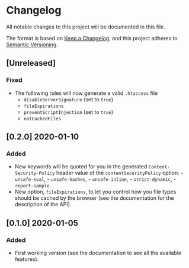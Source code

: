 # Changelog

All notable changes to this project will be documented in this file.

The format is based on [Keep a Changelog](https://keepachangelog.com/en/1.0.0/),
and this project adheres to [Semantic Versioning](https://semver.org/spec/v2.0.0.html).

## [Unreleased]

### Fixed

- The following rules will now generate a valid `.htaccess` file
  - `disableServerSignature` (set to `true`)
  - `fileExpirations`
  - `preventScriptInjection` (set to `true`)
  - `notCachedFiles`

## [0.2.0] 2020-01-10

### Added

- New keywords will be quoted for you in the generated `Content-Security-Policy` header value of the `contentSecurityPolicy` option: - `unsafe-eval`, - `unsafe-hashes`, - `unsafe-inline`, - `strict-dynamic`, - `report-sample`.
- New option, `fileExpirations`, to let you control how you file types should be cached by the browser (see the documentation for the description of the API).

## [0.1.0] 2020-01-05

### Added

- First working version (see the documentation to see all the available features).
